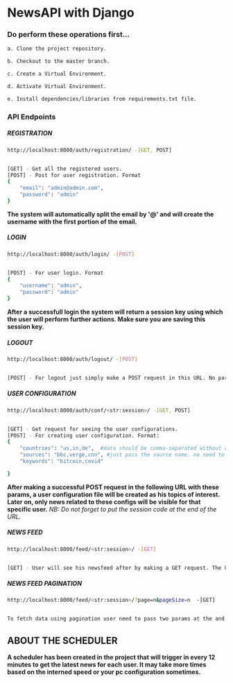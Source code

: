 # NewsAPI with Django


### Do perform these operations first...
```sh
a. Clone the project repository.
```
```sh
b. Checkout to the master branch.
```
```sh
c. Create a Virtual Environment.
```
```sh
d. Activate Virtual Environment.
```
```sh
e. Install dependencies/libraries from requirements.txt file.
```

### API Endpoints

##### REGISTRATION
```sh
http://localhost:8000/auth/registration/ -[GET, POST]


[GET] - Get all the registered users.
[POST] - Post for user registration. Format
{
    "email": "admin@admin.com",
    "password": "admin"
}
```
**The system will automatically split the email by '@' and will create the username with the first portion of the email.**


##### LOGIN
```sh
http://localhost:8000/auth/login/ -[POST]


[POST] - For user login. Format
{
    "username": "admin",
    "password": "admin"
}
```
**After a successfull login the system will return a session key using which the user will perform further actions. Make sure you are saving this session key.**

##### LOGOUT
```sh
http://localhost:8000/auth/logout/ -[POST]


[POST] - For logout just simply make a POST request in this URL. No parameters need to be passed here.
```

##### USER CONFIGURATION
```sh
http://localhost:8000/auth/conf/<str:session>/ -[GET, POST]


[GET] - Get request for seeing the user configurations.
[POST] - For creating user configuration. Format:
{
    "countries": "us,in,de",  #data should be comma-separated without any space.
    "sources": "bbc,verge,cnn", #just pass the source name. no need to add any special symbol e.g bbc-news.
    "keywords": "bitcoin,covid"

}
```
**After making a successful POST request in the following URL with these params, a user configuration file will be created as his topics of interest. Later on, only news related to these configs will be visible for that specific user.**
*NB: Do not forget to put the session code at the end of the URL.*


##### NEWS FEED
```sh
http://localhost:8000/feed/<str:session>/ -[GET]


[GET] - User will see his newsfeed after by making a GET request. The URL should contain the session code as well. For the first request, it may take a few time to fetch all the data from the API server.
```

##### NEWS FEED PAGINATION
```sh
http://localhost:8000/feed/<str:session>/?page=n&pageSize=n  -[GET]


To fetch data using pagination user need to pass two params at the and of the url. page params means the page number and pageSize means the maximum content in a single page.
```


## ABOUT THE SCHEDULER
**A scheduler has been created in the project that will trigger in every 12 minutes to get the latest news for each user. It may take more times based on the interned speed or your pc configuration sometimes.**



